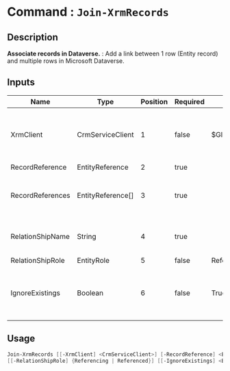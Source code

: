 ﻿# Command : `Join-XrmRecords` 

## Description

**Associate records in Dataverse.** : Add a link between 1 row (Entity record) and multiple rows in Microsoft Dataverse.

## Inputs

Name|Type|Position|Required|Default|Description
----|----|--------|--------|-------|-----------
XrmClient|CrmServiceClient|1|false|$Global:XrmClient|Xrm connector initialized to target instance. Use latest one by default. (CrmServiceClient)
RecordReference|EntityReference|2|true||
RecordReferences|EntityReference[]|3|true||Rows / Records references to link to Record. (EntityReference array)
RelationShipName|String|4|true||RelationShip Logical name involve between these records.
RelationShipRole|EntityRole|5|false|Referencing|
IgnoreExistings|Boolean|6|false|True|Prevent exceptions if record associations already exist (error => Cannot insert duplicate key).


## Usage

```Powershell 
Join-XrmRecords [[-XrmClient] <CrmServiceClient>] [-RecordReference] <EntityReference> [-RecordReferences] <EntityReference[]> [-RelationShipName] <String> 
[[-RelationShipRole] {Referencing | Referenced}] [[-IgnoreExistings] <Boolean>] [<CommonParameters>]
``` 


